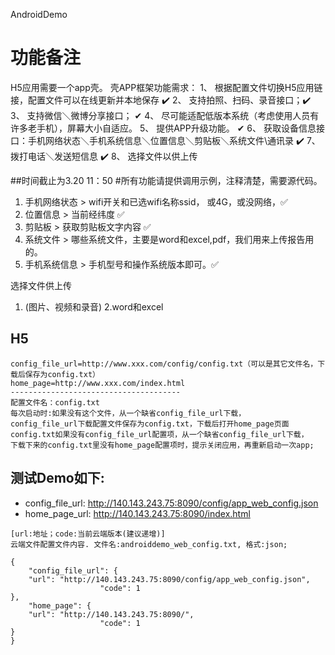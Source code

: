 AndroidDemo

# 功能备注

H5应用需要一个app壳。 
壳APP框架功能需求： 
1、 根据配置文件切换H5应用链接，配置文件可以在线更新并本地保存 ✔️
2、 支持拍照、扫码、录音接口；✔️ 
3、 支持微信＼微博分享接口； ✔
4、 尽可能适配低版本系统（考虑使用人员有许多老手机），屏幕大小自适应。 
5、 提供APP升级功能。 ✔
6、 获取设备信息接口：手机网络状态＼手机系统信息＼位置信息＼剪贴板＼系统文件\通讯录 ✔️ 
7、 拨打电话＼发送短信息  ✔️
8、 选择文件以供上传 

##时间截止为3.20 11：50
#所有功能请提供调用示例，注释清楚，需要源代码。

1. 手机网络状态 >  wifi开关和已选wifi名称ssid， 或4G，或没网络，✅
2. 位置信息    >  当前经纬度 ✅
3. 剪贴板      >  获取剪贴板文字内容 ✅
4. 系统文件    >  哪些系统文件，主要是word和excel,pdf，我们用来上传报告用的。
5. 手机系统信息 >  手机型号和操作系统版本即可。✅

选择文件供上传 
1. (图片、视频和录音)
2.word和excel


## H5

```
config_file_url=http://www.xxx.com/config/config.txt（可以是其它文件名，下载后保存为config.txt）
home_page=http://www.xxx.com/index.html
--------------------------------------
配置文件名：config.txt
每次启动时:如果没有这个文件，从一个缺省config_file_url下载，
config_file_url下载配置文件保存为config.txt，下载后打开home_page页面
config.txt如果没有config_file_url配置项，从一个缺省config_file_url下载，
下载下来的config.txt里没有home_page配置项时，提示关闭应用，再重新启动一次app;
```

## 测试Demo如下:

- config_file_url: http://140.143.243.75:8090/config/app_web_config.json
- home_page_url: http://140.143.243.75:8090/index.html

```
[url:地址；code:当前云端版本(建议递增)]
云端文件配置文件内容. 文件名:androiddemo_web_config.txt, 格式:json;

{
	"config_file_url": {
	"url": "http://140.143.243.75:8090/config/app_web_config.json",
					"code": 1
},
	"home_page": {
	"url": "http://140.143.243.75:8090/",
					"code": 1
}
}
```
